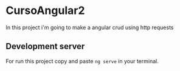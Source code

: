 # CursoAngular2

In this project i'm going to make a angular crud using http requests

## Development server

For run this project copy and paste `ng serve` in your terminal.

